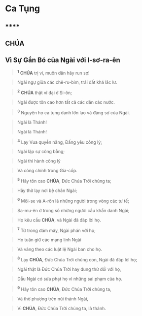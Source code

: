 # Ca Tụng

## ****

## CHÚA

## Vì Sự Gắn Bó của Ngài với I-sơ-ra-ên

> <sup><b>1</b></sup> **CHÚA** trị vì, muôn dân hãy run sợ!
>


> Ngài ngự giữa các chê-ru-bim, trái đất khá lắc lư.
>


> <sup><b>2</b></sup> **CHÚA** thật vĩ đại ở Si-ôn;
>


> Ngài được tôn cao hơn tất cả các dân các nước.
>


> <sup><b>3</b></sup> Nguyện họ ca tụng danh lớn lao và đáng sợ của Ngài.
>


> Ngài là Thánh!
> 
> Ngài là Thánh!
>


> <sup><b>4</b></sup> Lạy Vua quyền năng, Đấng yêu công lý;
>


> Ngài lập sự công bằng;
>


> Ngài thi hành công lý
>


> Và công chính trong Gia-cốp.
>


> <sup><b>5</b></sup> Hãy tôn cao **CHÚA**, Đức Chúa Trời chúng ta;
>


> Hãy thờ lạy nơi bệ chân Ngài;
>


> <sup><b>6</b></sup> Môi-se và A-rôn là những người trong vòng các tư tế;
>


> Sa-mu-ên ở trong số những người cầu khẩn danh Ngài;
>


> Họ kêu cầu **CHÚA**, và Ngài đã đáp lời họ.
>


> <sup><b>7</b></sup> Từ trong đám mây, Ngài phán với họ;
>


> Họ tuân giữ các mạng lịnh Ngài
>


> Và vâng theo các luật lệ Ngài ban cho họ.
>


> <sup><b>8</b></sup> Lạy **CHÚA**, Đức Chúa Trời chúng con, Ngài đã đáp lời họ;
>


> Ngài thật là Đức Chúa Trời hay dung thứ đối với họ,
>


> Dẫu Ngài có sửa phạt họ vì những sai phạm của họ.
>


> <sup><b>9</b></sup> Hãy tôn cao **CHÚA**, Đức Chúa Trời chúng ta,
>


> Và thờ phượng trên núi thánh Ngài,
>


> Vì **CHÚA**, Đức Chúa Trời chúng ta, là thánh.
>